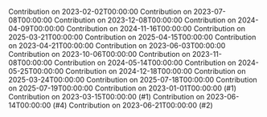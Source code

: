 Contribution on 2023-02-02T00:00:00
Contribution on 2023-07-08T00:00:00
Contribution on 2023-12-08T00:00:00
Contribution on 2024-04-09T00:00:00
Contribution on 2024-11-16T00:00:00
Contribution on 2025-03-21T00:00:00
Contribution on 2025-04-15T00:00:00
Contribution on 2023-04-21T00:00:00
Contribution on 2023-06-03T00:00:00
Contribution on 2023-10-06T00:00:00
Contribution on 2023-11-08T00:00:00
Contribution on 2024-05-14T00:00:00
Contribution on 2024-05-25T00:00:00
Contribution on 2024-12-18T00:00:00
Contribution on 2025-03-24T00:00:00
Contribution on 2025-07-18T00:00:00
Contribution on 2025-07-19T00:00:00
Contribution on 2023-01-01T00:00:00 (#1)
Contribution on 2023-03-15T00:00:00 (#1)
Contribution on 2023-06-14T00:00:00 (#4)
Contribution on 2023-06-21T00:00:00 (#2)
